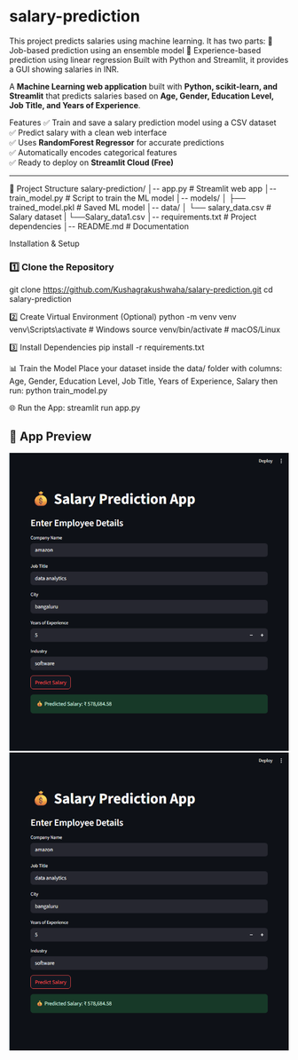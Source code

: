 # salary-prediction
This project predicts salaries using machine learning. It has two parts: 🔹 Job-based prediction using an ensemble model 🔹 Experience-based prediction using linear regression  Built with Python and Streamlit, it provides a GUI showing salaries in INR. 

A **Machine Learning web application** built with **Python, scikit-learn, and Streamlit** that predicts salaries based on **Age, Gender, Education Level, Job Title, and Years of Experience**.

Features
✅ Train and save a salary prediction model using a CSV dataset  
✅ Predict salary with a clean web interface  
✅ Uses **RandomForest Regressor** for accurate predictions  
✅ Automatically encodes categorical features  
✅ Ready to deploy on **Streamlit Cloud (Free)**  

---

📂 Project Structure
salary-prediction/
│-- app.py # Streamlit web app
│-- train_model.py # Script to train the ML model
│-- models/
│ ├── trained_model.pkl # Saved ML model
│-- data/
│ └── salary_data.csv # Salary dataset
| └──Salary_data1.csv
│-- requirements.txt # Project dependencies
│-- README.md # Documentation

Installation & Setup

### 1️⃣ Clone the Repository
git clone https://github.com/Kushagrakushwaha/salary-prediction.git
cd salary-prediction

2️⃣ Create Virtual Environment (Optional)
python -m venv venv
venv\Scripts\activate       # Windows
source venv/bin/activate    # macOS/Linux

3️⃣ Install Dependencies
pip install -r requirements.txt

📊 Train the Model
Place your dataset inside the data/ folder with columns:
Age, Gender, Education Level, Job Title, Years of Experience, Salary
then run: python train_model.py

🌐 Run the App: streamlit run app.py


## 📸 App Preview

![Salary Prediction Screenshot](https://raw.githubusercontent.com/kushagrakushwaha/salary-prediction/main/screenshot.png)
![Salary prediction screenshot](https://github.com/Kushagrakushwaha/salary-prediction/blob/main/Screenshot.png)
